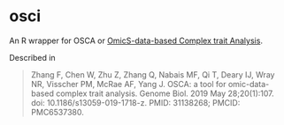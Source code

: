 # osci
An R wrapper for OSCA or [OmicS-data-based Complex trait Analysis](https://yanglab.westlake.edu.cn/software/osca/#Overview).

Described in
> Zhang F, Chen W, Zhu Z, Zhang Q, Nabais MF, Qi T, Deary IJ, Wray NR, Visscher PM, McRae AF, Yang J. OSCA: a tool for omic-data-based complex trait analysis. Genome Biol. 2019 May 28;20(1):107. doi: 10.1186/s13059-019-1718-z. PMID: 31138268; PMCID: PMC6537380.